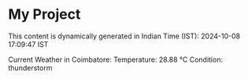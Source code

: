 # My Project

This content is dynamically generated in Indian Time (IST): 2024-10-08 17:09:47 IST


Current Weather in Coimbatore:
Temperature: 28.88 °C
Condition: thunderstorm
